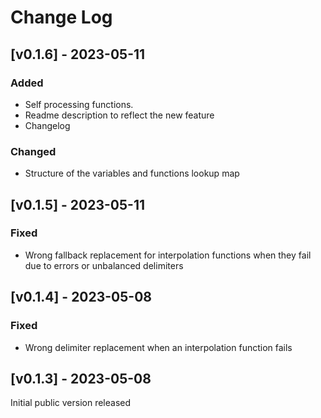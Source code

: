 
# Change Log

## [v0.1.6] - 2023-05-11

### Added
- Self processing functions.
- Readme description to reflect the new feature
- Changelog

### Changed
- Structure of the variables and functions lookup map


## [v0.1.5] - 2023-05-11

### Fixed
- Wrong fallback replacement for interpolation functions when they fail due to errors or unbalanced delimiters

## [v0.1.4] - 2023-05-08

### Fixed
- Wrong delimiter replacement when an interpolation function fails

## [v0.1.3] - 2023-05-08

Initial public version released